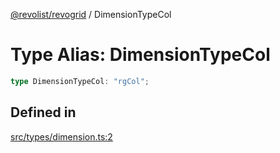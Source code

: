 [@revolist/revogrid](README.md) / DimensionTypeCol

# Type Alias: DimensionTypeCol

```ts
type DimensionTypeCol: "rgCol";
```

## Defined in

[src/types/dimension.ts:2](https://github.com/revolist/revogrid/blob/7441a116e7c14801fe05f009e2206ea7b70630f5/src/types/dimension.ts#L2)
